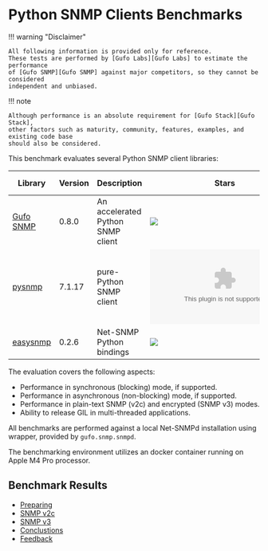 # Python SNMP Clients Benchmarks
!!! warning "Disclaimer"

    All following information is provided only for reference.
    These tests are performed by [Gufo Labs][Gufo Labs] to estimate the performance
    of [Gufo SNMP][Gufo SNMP] against major competitors, so they cannot be considered
    independent and unbiased.

!!! note

    Although performance is an absolute requirement for [Gufo Stack][Gufo Stack],
    other factors such as maturity, community, features, examples, and existing code base
    should also be considered.

This benchmark evaluates several Python SNMP client libraries:

| Library                | Version | Description                       | Stars                | Sync<br>Mode     | Async<br>Mode    | SNMPv3           |
| ---------------------- | ------- | --------------------------------- | -------------------- | ---------------- | ---------------- | ---------------- |
| [Gufo SNMP][Gufo SNMP] | 0.8.0   | An accelerated Python SNMP client | ![][Gufo SNMP Stars] | :material-check: | :material-check: | :material-check: |
| [pysnmp][pysnmp]       | 7.1.17  | pure-Python SNMP client           | ![][pysnmp Stars]    |                  |                  |                  |
| [easysnmp][easysnmp]   | 0.2.6   | Net-SNMP Python bindings          | ![][easysnmp Stars]  | :material-check: | :material-close: |                  |

The evaluation covers the following aspects:

* Performance in synchronous (blocking) mode, if supported.
* Performance in asynchronous (non-blocking) mode, if supported.
* Performance in plain-text SNMP (v2c) and encrypted (SNMP v3) modes.
* Ability to release GIL in multi-threaded applications.

All benchmarks are performed against a local Net-SNMPd installation
using wrapper, provided by `gufo.snmp.snmpd`.

The benchmarking environment utilizes an docker container running on
Apple M4 Pro processor.

## Benchmark Results

* [Preparing](preparing.md)
* [SNMP v2c](v2c/index.md)
* [SNMP v3](v3/index.md)
* [Conclustions](conclusions.md)
* [Feedback](feedback.md)

[Gufo Labs]: https://gufolabs.com/
[Gufo Stack]: https://docs.gufolabs.com/
[Gufo SNMP]: https://docs.gufolabs.com/gufo_snmp/
[easysnmp]: https://easysnmp.readthedocs.io/en/latest/
[pysnmp]: https://docs.lextudio.com/snmp/
[Gufo SNMP Stars]: https://img.shields.io/github/stars/gufolabs/gufo_snmp
[pysnmp Stars]: https://img.shields.io/github/stars/lextudio/pysnmp.com
[easysnmp Stars]: https://img.shields.io/github/stars/easysnmp/easysnmp
